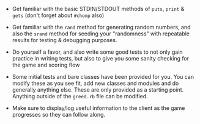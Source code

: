 * Get familiar with the basic STDIN/STDOUT methods of `puts`, `print` & `gets`
  (don't forget about `#chomp` also)

* Get familiar with the `rand` method for generating random numbers, and also
  the `srand` method for seeding your "randomness" with repeatable results
  for testing & debugging purposes.

* Do yourself a favor, and also write some good tests to not only gain practice
  in writing tests, but also to give you some sanity checking for the game and
  scoring flow

* Some initial tests and bare classes have been provided for you.  You can
  modify these as you see fit, add new classes and modules and do generally
  anything else.  These are only provided as a starting point.  Anything outside
  of the `greed.rb` file can be modified.

* Make sure to display/log useful information to the client as the game
  progresses so they can follow along.
